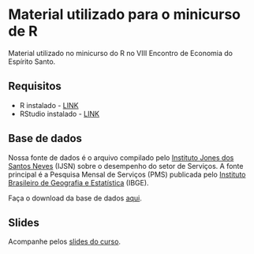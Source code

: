 # Material utilizado para o minicurso de R
Material utilizado no minicurso do R no VIII Encontro de Economia do Espírito Santo.

## Requisitos
- R instalado - [LINK](https://cran.r-project.org/)
- RStudio instalado - [LINK](https://www.rstudio.com/products/rstudio/download/)


## Base de dados

Nossa fonte de dados é o arquivo compilado pelo [Instituto Jones dos Santos Neves](http://ijsn.es.gov.br/) (IJSN) sobre o desempenho do setor de Serviços. A fonte principal é a Pesquisa Mensal de Serviços (PMS) publicada pelo [Instituto Brasileiro de Geografia e Estatística](https://sidra.ibge.gov.br/pesquisa/pms/tabelas) (IBGE).

Faça o download da base de dados [aqui](http://ijsn.es.gov.br/component/attachments/download/7576).

## Slides

Acompanhe pelos [slides do curso](https://victorijsn.github.io/CURSO-minicursoEEES/#1).
